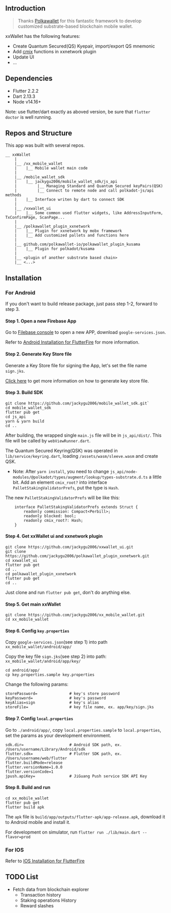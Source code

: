 ## Introduction
> Thanks [Polkawallet](https://github.com/polkawallet-io) for this fantastic framework to develop customized substrate-based blockchain mobile wallet.

xxWallet has the following features:
* Create Quantum Secured(QS) Kyepair, import/export QS mnemonic
* Add [cmix](https://xx.network/cmix-whitepaper.pdf) functions in xxnetwork plugin
* Update UI
* ...

## Dependencies
* Flutter 2.2.2
* Dart 2.13.3
* Node v14.16+

Note: use flutter/dart exactly as aboved version, be sure that `flutter doctor` is well running.

## Repos and Structure
This app was built with several repos.
```
__ xxWallet
    |
    |__ /xx_mobile_wallet
    |    |__ Mobile wallet main code
    |
    |__ /mobile_wallet_sdk
    |    |__ jackygu2006/mobile_wallet_sdk/js_api
    |         |__ Managing Standard and Quantum Secured keyPairs(QSK)
    |         |__ Connect to remote node and call polkadot-js/api methods
    |    |__ Interface writen by dart to connect SDK
    |
    |__ /xxwallet_ui
    |    |__ Some common used flutter widgets, like AddressInputForm, TxConfirmPage, ScanPage...
    |
    |__ /polkawallet_plugin_xxnetwork
    |    |__ Plugin for xxnetwork by mobx framework
    |    |__ Add customized pallets and functions here
    |
    |__ github.com/polkawallet-io/polkawallet_plugin_kusama
    |    |__ Plugin for polkadot/kusama
    |
    |__ <plugin of another substrate based chain>
    |__ <...>
```

## Installation
### For Android
If you don't want to build release package, just pass step 1-2, forward to step 3.

#### Step 1. Open a new Firebase App
Go to [Filebase console](https://console.firebase.google.com/project/_/overview) to open a new APP, download `google-services.json`.

Refer to [Android Installation for FlutterFire](https://firebase.flutter.dev/docs/installation/android) for more information.

#### Step 2. Generate Key Store file
Generate a Key Store file for signing the App, let's set the file name `sign.jks`.

[Click here](https://developer.android.com/studio/publish/app-signing#generate-key) to get more information on how to generate key store file.

#### Step 3. Build SDK
```
git clone https://github.com/jackygu2006/mobile_wallet_sdk.git`
cd mobile_wallet_sdk
flutter pub get
cd js_api
yarn & yarn build
cd ..
```
After building, the wrapped single `main.js` file will be in `js_api/dist/`. This file will be called by `webViewRunner.dart`.

The Quantum Secured Keyring(QSK) was operated in `lib/service/keyring.dart`, loading `/assets/wasm/sleeve.wasm` and create QSK.

* Note:
After `yarn install`, you need to change `js_api/node-modules/@polkadot/types/augment/lookup/types-substrate.d.ts` a little bit. Add an element `cmix_root?` into interface `PalletStakingValidatorPrefs`, put the type is `Hash`. 

The new `PalletStakingValidatorPrefs` will be like this:
```
    interface PalletStakingValidatorPrefs extends Struct {
        readonly commission: Compact<Perbill>;
        readonly blocked: bool;
        readonly cmix_root?: Hash;
    }
```

#### Step 4. Get xxWallet ui and xxnetwork plugin
```
git clone https://github.com/jackygu2006/xxwallet_ui.git
git clone https://github.com/jackygu2006/polkawallet_plugin_xxnetwork.git
cd xxwallet_ui
flutter pub get
cd ..
cd polkawallet_plugin_xxnetwork
flutter pub get
cd ..
```
Just clone and run `flutter pub get`, don't do anything else.

#### Step 5. Get main xxWallet
```
git clone https://github.com/jackygu2006/xx_mobile_wallet.git
cd xx_mobile_wallet
```

#### Step 6. Config `key.properties`
Copy `google-services.json`(see step 1) into path `xx_mobile_wallet/android/app/`

Copy the key file `sign.jks`(see step 2) into path: `xx_mobile_wallet/android/app/key/`

```
cd android/app/
cp key.properties.sample key.properties
```
Change the following params:
```
storePassword=              # key's store password
keyPassword=                # key's password
keyAlias=sign               # key's alias
storeFile=                  # key file name, ex. app/key/sign.jks
```

#### Step 7. Config `local.properties`
Go to `./android/app/`, copy `local.properties.sample` to `local.properties`, set the params as your development environment.
```
sdk.dir=                    # Android SDK path, ex. /Users/username/Library/Android/sdk 
flutter.sdk=                # Flutter SDK path, ex. /Users/username/web/flutter
flutter.buildMode=release
flutter.versionName=1.0.0
flutter.versionCode=1
jpush.apiKey=               # JiGuang Push service SDK API Key
```

#### Step 8. Build and run
```
cd xx_mobile_wallet
flutter pub get
flutter build apk
```
The `apk` file is `build/app/outputs/flutter-apk/app-release.apk`, download it to Android mobile and install it.

For development on simulator, run `flutter run ./lib/main.dart --flavor=prod`

### For IOS
Refer to [IOS Installation for FlutterFire](https://firebase.flutter.dev/docs/installation/ios)

## TODO List
* Fetch data from blockchain explorer
  * Transaction history
  * Staking operations History
  * Reward slashes 
